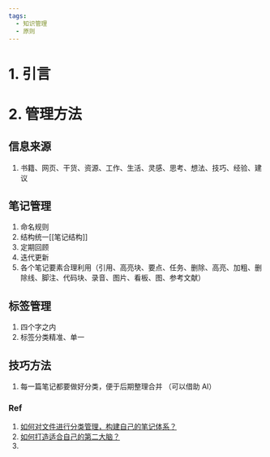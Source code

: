 ```yaml
---
tags:
  - 知识管理
  - 原则
---
```


# 1. 引言 

# 2. 管理方法 
## 信息来源 
1. 书籍、网页、干货、资源、工作、生活、灵感、思考、想法、技巧、经验、建议 

## 笔记管理 
1. 命名规则 
2. 结构统一[[笔记结构]]
3. 定期回顾
4. 迭代更新 
5. 各个笔记要素合理利用（引用、高亮块、要点、任务、删除、高亮、加粗、删除线、脚注、代码块、录音、图片、看板、图、参考文献）

## 标签管理 
1. 四个字之内 
2. 标签分类精准、单一

## 技巧方法 
1. 每一篇笔记都要做好分类，便于后期整理合并 （可以借助 AI）




### Ref 
1. [如何对文件进行分类管理，构建自己的笔记体系？](https://mp.weixin.qq.com/s/R7RcfijPSoTTSOl_uO-b6A)
2. [如何打造适合自己的第二大脑？](https://mp.weixin.qq.com/s/U_eOrq0o865nYsWsFs52ow)
3. 